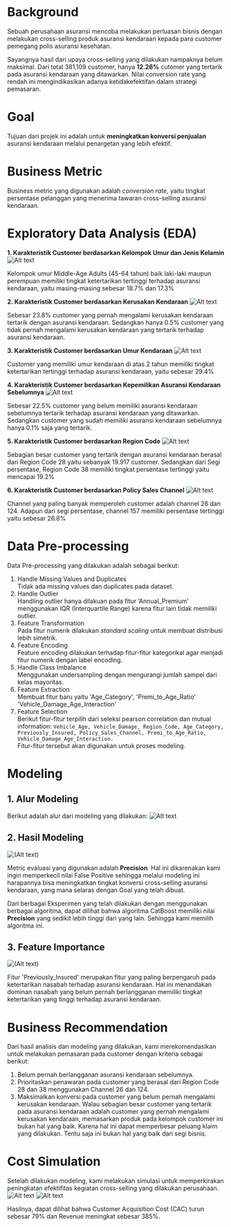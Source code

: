 # Background
Sebuah perusahaan asuransi mencoba melakukan perluasan bisnis dengan melakukan cross-selling produk asuransi kendaraan kepada para customer pemegang polis asuransi kesehatan.

Sayangnya hasil dari upaya cross-selling yang dilakukan nampaknya belum maksimal. Dari total 381,109 customer, hanya **12.26%** cutomer yang tertarik pada asuransi kendaraan yang ditawarkan. Nilai conversion rate yang rendah ini mengindikasikan adanya ketidakefektifan dalam strategi pemasaran.

# Goal
Tujuan dari projek ini adalah untuk **meningkatkan konversi penjualan** asuransi kendaraan melalui penargetan yang lebih efektif.

# Business Metric
Business metric yang digunakan adalah *conversion rate*, yaitu tingkat persentase pelanggan yang menerima tawaran cross-selling asuransi kendaraan.

# Exploratory Data Analysis (EDA)
**1. Karakteristik Customer berdasarkan Kelompok Umur dan Jenis Kelamin**
![Alt text](images/image.png)

Kelompok umur Middle-Age Adults (45-64 tahun) baik laki-laki maupun perempuan memiliki tingkat ketertarikan tertinggi terhadap asuransi kendaraan, yaitu masing-masing sebesar 18.7% dan 17.3%

**2. Karakteristik Customer berdasarkan Kerusakan Kendaraan**
![Alt text](images/image-1.png)

Sebesar 23.8% customer yang pernah mengalami kerusakan kendaraan tertarik dengan asuransi kendaraan. Sedangkan hanya 0.5% customer yang tidak pernah mengalami kerusakan kendaraan yang tertarik terhadap asuransi kendaraan.

**3. Karakteristik Customer berdasarkan Umur Kendaraan**
![Alt text](images/image-2.png)

Customer yang memiliki umur kendaraan di atas 2 tahun memiliki tingkat ketertarikan tertinggi terhadap asuransi kendaraan, yaitu sebesar 29.4%

**4. Karakteristik Customer berdasarkan Kepemilikan Asuransi Kendaraan Sebelumnya**
![Alt text](images/image-4.png)

Sebesar 22.5% customer yang belum memiliki asuransi kendaraan sebelumnya tertarik terhadap asuransi kendaraan yang ditawarkan. Sedangkan customer yang sudah memiliki asuransi kendaraan sebelumnya hanya 0.1% saja yang tertarik.

**5. Karakteristik Customer berdasarkan Region Code**
![Alt text](images/image-10.png)

Sebagian besar customer yang tertarik dengan asuransi kendaraan berasal dari Region Code 28 yaitu sebanyak 19.917 customer.
Sedangkan dari Segi persentase, Region Code 38 memiliki tingkat persentase tertinggi yaitu mencapai 19.2%

**6. Karakteristik Customer berdasarkan Policy Sales Channel**
![Alt text](images/image-11.png)

Channel yang paling banyak memperoleh customer adalah channel 26 dan 124.
Adapun dari segi persentase, channel 157 memiliki persentase tertinggi yaitu sebesar 26.8%

# Data Pre-processing
Data Pre-processing yang dilakukan adalah sebagai berikut:

1. Handle Missing Values and Duplicates</br>
Tidak ada missing values dan duplicates pada dataset.
2. Handle Outlier </br>
Handling outlier hanya dilakuan pada fitur ‘Annual_Premium’ menggunakan IQR (Interquartile Range) karena fitur lain tidak memiliki outlier.
3. Feature Transformation </br>
Pada fitur numerik dilakukan _standard scaling_ untuk membuat distribusi lebih simetrik.
4. Feature Encoding </br>
 Feature encoding dilakukan terhadap fitur-fitur kategorikal agar menjadi fitur numerik dengan label encoding. 
5. Handle Class Imbalance </br>
Menggunakan undersampling dengan mengurangi jumlah sampel dari kelas mayoritas.
6. Feature Extraction </br>
Membuat fitur baru yaitu 'Age_Category', 'Premi_to_Age_Ratio' 'Vehicle_Damage_Age_Interaction'
7. Feature Selection </br>
Berikut fitur-fitur terpilih dari seleksi pearson correlation dan mutual information: `Vehicle_Age, Vehicle_Damage, Region_Code, Age_Category, Previously_Insured, Policy_Sales_Channel, Premi_to_Age_Ratio, Vehicle_Damage_Age_Interaction.`
</br>Fitur-fitur tersebut akan digunakan untuk proses modeling.

# Modeling
## 1. Alur Modeling
Berikut adalah alur dari modeling yang dilakukan:
![Alt text](images/image-7.png)

## 2. Hasil Modeling
![(Alt text)](images/image-8.png)

Metric evaluasi yang digunakan adalah **Precision**. Hal ini dikarenakan kami ingin memperkecil nilai False Positive sehingga melalui modeling ini harapannya bisa meningkatkan tingkat konversi cross-selling asuransi kendaraan, yang mana selaras dengan Goal yang telah dibuat.

Dari berbagai Eksperimen yang telah dilakukan dengan menggunakan berbagai algoritma, dapat dilihat bahwa algoritma CatBoost memiliki nilai **Precision** yang sedikit lebih tinggi dari yang lain. Sehingga kami memilih algoritma ini.

## 3. Feature Importance
![(Alt text)](images/image-9.png)


Fitur 'Previously_Insured' merupakan fitur yang paling berpengaruh pada ketertarikan nasabah terhadap asuransi kendaraan. Hal ini menandakan dominan nasabah yang belum pernah berlangganan memiliki tingkat ketertarikan yang tinggi terhadap asuransi kendaraan.

# Business Recommendation
Dari hasil analisis dan modeling yang dilakukan, kami merekomendasikan untuk melakukan pemasaran pada customer dengan kriteria sebagai berikut:
1. Belum pernah berlangganan asuransi kendaraan sebelumnya.
2. Prioritaskan penawaran pada customer yang berasal dari Region Code 28 dan 38 menggunakan Channel 26 dan 124.
3. Maksimalkan konversi pada customer yang belum pernah mengalami kerusakan kendaraan. Walau sebagian besar customer yang tertarik pada asuransi kendaraan adalah customer yang pernah mengalami kerusakan kendaraan, memasarkan produk pada kelompok customer ini bukan hal yang baik. Karena hal ini dapat memperbesar peluang klaim yang dilakukan. Tentu saja ini bukan hal yang baik dari segi bisnis.

# Cost Simulation
Setelah dilakukan modeling, kami melakukan simulasi untuk memperkirakan peningkatan efektifitas kegiatan cross-selling yang dilakukan perusahaan. </br>
![Alt text](images/image-12.png) ![Alt text](images/image-13.png)

Hasilnya, dapat dilihat bahwa Customer Acquisition Cost (CAC) turun sebesar 79% dan Revenue meningkat sebesar 385%.
